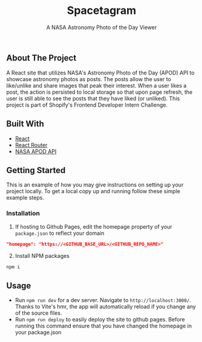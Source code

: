 <p align="center">
  <h1 align="center">Spacetagram</h1>

  <p align="center">
    A NASA Astronomy Photo of the Day Viewer
  </p>
  <br/>
</p>

## About The Project

A React site that utilizes NASA's Astronomy Photo of the Day (APOD) API to showcase astronomy photos as posts. The posts allow the user to like/unlike and share images that peak their interest. When a user likes a post, the action is persisted to local storage so that upon page refresh, the user is still able to see the posts that they have liked (or unliked). This project is part of Shopify's Frontend Developer Intern Challenge.

## Built With

- [React](https://github.com/facebook/react)
- [React Router](https://github.com/remix-run/react-router)
- [NASA APOD API](https://api.nasa.gov/#apod)

## Getting Started

This is an example of how you may give instructions on setting up your project locally.
To get a local copy up and running follow these simple example steps.

### Installation

1. If hosting to Github Pages, edit the homepage property of your `package.json` to reflect your domain
```json
"homepage": "https://<GITHUB_BASE_URL>/<GITHUB_REPO_NAME>"
```
2. Install NPM packages
```sh
npm i
```

## Usage

- Run `npm run dev` for a dev server. Navigate to `http://localhost:3000/`. Thanks to Vite's hmr, the app will automatically reload if you change any of the source files.
- Run `npm run deploy` to easily deploy the site to github pages. Before running this command ensure that you have changed the homepage in your package.json
